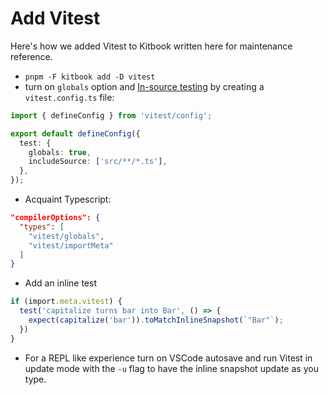 # Add Vitest

Here's how we added Vitest to Kitbook written here for maintenance reference.

- `pnpm -F kitbook add -D vitest`
- turn on `globals` option and [In-source testing](https://vitest.dev/guide/features.html#in-source-testing) by creating a `vitest.config.ts` file:

```ts twoslash title="vitest.config.ts"
import { defineConfig } from 'vitest/config';

export default defineConfig({
  test: {
    globals: true,
    includeSource: ['src/**/*.ts'],
  },
});
```

- Acquaint Typescript:

```json title="tsconfig.json" {3-4}
"compilerOptions": {
  "types": [
    "vitest/globals",
    "vitest/importMeta"
  ]
}
```

- Add an inline test
```ts
if (import.meta.vitest) {
  test('capitalize turns bar into Bar', () => {
    expect(capitalize('bar')).toMatchInlineSnapshot(`"Bar"`);
  })
}
```

- For a REPL like experience turn on VSCode autosave and run Vitest in update mode with the `-u` flag to have the inline snapshot update as you type.